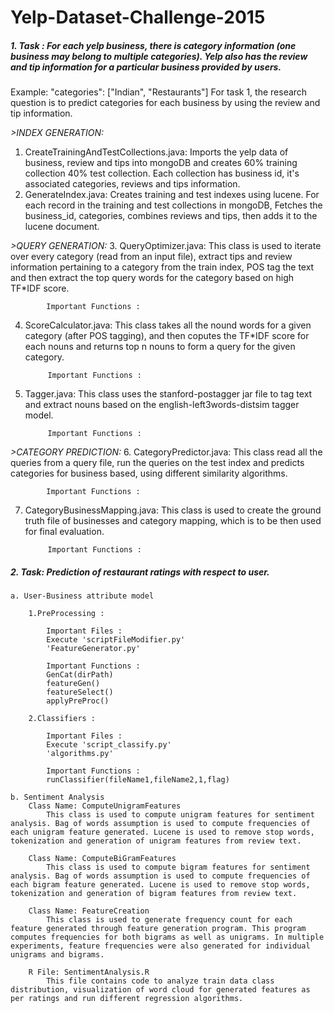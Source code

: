 # Yelp-Dataset-Challenge-2015

##### 1. Task : For each yelp business, there is category information (one business may belong to multiple categories). Yelp also has the review and tip information for a particular business provided by users. 
Example: "categories": ["Indian", "Restaurants"]
For task 1, the research question is to predict categories for each business by using the review and tip information. 

*>INDEX GENERATION:*
1. CreateTrainingAndTestCollections.java: 
			Imports the yelp data of business, review and tips into mongoDB and creates 60% training collection 
			40% test collection. Each collection has business id, it's associated categories, reviews and tips information.
2. GenerateIndex.java: 
			Creates training and test indexes using lucene. For each record in the training and test collections in mongoDB,
			Fetches the business_id, categories, combines reviews and tips, then adds it to the lucene document.
			
*>QUERY GENERATION:*
3. QueryOptimizer.java: 
			This class is used to iterate over every category (read from an input file), extract tips and review information pertaining to a category from the train index, POS tag the text and then extract the top query words for the category based on high TF*IDF score. 
			
			Important Functions :

4. ScoreCalculator.java:
			This class takes all the nound words for a given category (after POS tagging), and then coputes the TF*IDF score for each nouns and returns top n nouns to form a query for the given category.
			
			Important Functions :

5. Tagger.java: 
			This class uses the stanford-postagger jar file to tag text and extract nouns based on the english-left3words-distsim tagger model. 
			
			Important Functions :

*>CATEGORY PREDICTION:*
6. CategoryPredictor.java: 
			This class read all the queries from a query file, run the queries on the test index and predicts categories for business based, using different similarity algorithms.
			
			Important Functions :

7. CategoryBusinessMapping.java:
			This class is used to create the ground truth file of businesses and category mapping, which is to be then used for final evaluation.  
			
			Important Functions :

##### 2. Task: Prediction of restaurant ratings with respect to user.
	a. User-Business attribute model
	
		1.PreProcessing :

			Important Files :
			Execute 'scriptFileModifier.py'
			'FeatureGenerator.py'

			Important Functions :
			GenCat(dirPath)
			featureGen()
			featureSelect()
			applyPreProc()

		2.Classifiers :

			Important Files :
			Execute 'script_classify.py'
			'algorithms.py'

			Important Functions :
			runClassifier(fileName1,fileName2,1,flag)

	b. Sentiment Analysis
		Class Name: ComputeUnigramFeatures
			This class is used to compute unigram features for sentiment analysis. Bag of words assumption is used to compute frequencies of each unigram feature generated. Lucene is used to remove stop words, tokenization and generation of unigram features from review text.

		Class Name: ComputeBiGramFeatures
			This class is used to compute bigram features for sentiment analysis. Bag of words assumption is used to compute frequencies of each bigram feature generated. Lucene is used to remove stop words, tokenization and generation of bigram features from review text.

		Class Name: FeatureCreation
			This class is used to generate frequency count for each feature generated through feature generation program. This program computes frequencies for both bigrams as well as unigrams. In multiple experiments, feature frequencies were also generated for individual unigrams and bigrams.

		R File: SentimentAnalysis.R
			This file contains code to analyze train data class distribution, visualization of word cloud for generated features as per ratings and run different regression algorithms.
				
				

